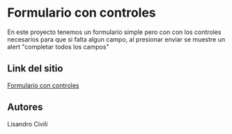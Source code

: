 # Formulario con controles

En este proyecto tenemos un formulario simple pero con con los controles necesarios para que si falta algun campo, al presionar enviar se muestre un alert "completar todos los campos"

## Link del sitio

[Formulario con controles](https://fomulario-react-rc.netlify.app/)

## Autores

Lisandro Civili
